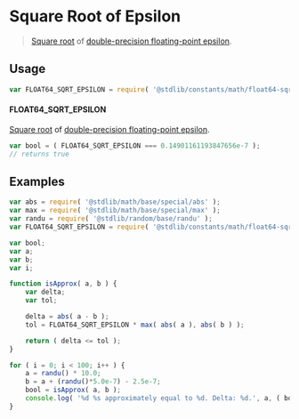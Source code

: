 <!--

@license Apache-2.0

Copyright (c) 2018 The Stdlib Authors.

Licensed under the Apache License, Version 2.0 (the "License");
you may not use this file except in compliance with the License.
You may obtain a copy of the License at

   http://www.apache.org/licenses/LICENSE-2.0

Unless required by applicable law or agreed to in writing, software
distributed under the License is distributed on an "AS IS" BASIS,
WITHOUT WARRANTIES OR CONDITIONS OF ANY KIND, either express or implied.
See the License for the specific language governing permissions and
limitations under the License.

-->

# Square Root of Epsilon

> [Square root][@stdlib/math/base/special/sqrt] of [double-precision floating-point epsilon][@stdlib/constants/math/float64-eps].

<section class="usage">

## Usage

```javascript
var FLOAT64_SQRT_EPSILON = require( '@stdlib/constants/math/float64-sqrt-eps' );
```

#### FLOAT64_SQRT_EPSILON

[Square root][@stdlib/math/base/special/sqrt] of [double-precision floating-point epsilon][@stdlib/constants/math/float64-eps].

```javascript
var bool = ( FLOAT64_SQRT_EPSILON === 0.14901161193847656e-7 );
// returns true
```

</section>

<!-- /.usage -->

<section class="examples">

## Examples

<!-- eslint no-undef: "error" -->

```javascript
var abs = require( '@stdlib/math/base/special/abs' );
var max = require( '@stdlib/math/base/special/max' );
var randu = require( '@stdlib/random/base/randu' );
var FLOAT64_SQRT_EPSILON = require( '@stdlib/constants/math/float64-sqrt-eps' );

var bool;
var a;
var b;
var i;

function isApprox( a, b ) {
    var delta;
    var tol;

    delta = abs( a - b );
    tol = FLOAT64_SQRT_EPSILON * max( abs( a ), abs( b ) );

    return ( delta <= tol );
}

for ( i = 0; i < 100; i++ ) {
    a = randu() * 10.0;
    b = a + (randu()*5.0e-7) - 2.5e-7;
    bool = isApprox( a, b );
    console.log( '%d %s approximately equal to %d. Delta: %d.', a, ( bool ) ? 'is' : 'is not', b, abs( a - b ) );
}
```

</section>

<!-- /.examples -->

<section class="links">

[@stdlib/math/base/special/sqrt]: https://github.com/stdlib-js/stdlib/tree/develop/lib/node_modules/%40stdlib/math/base/special/sqrt

[@stdlib/constants/math/float64-eps]: https://github.com/stdlib-js/stdlib/tree/develop/lib/node_modules/%40stdlib/constants/math/float64-eps

</section>

<!-- /.links -->
